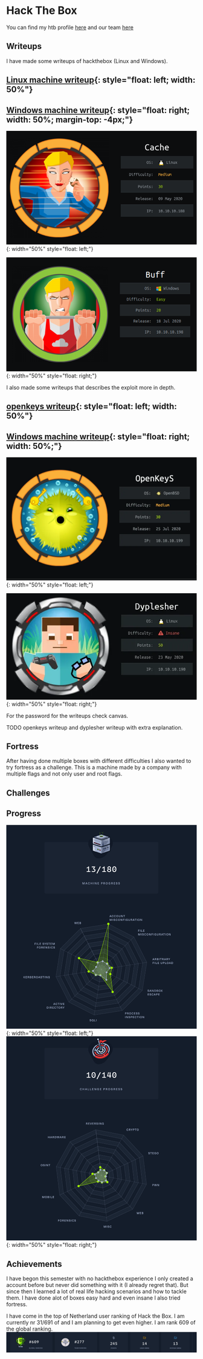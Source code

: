 # Hack The Box

<script src="https://www.hackthebox.eu/badge/268216"></script>

You can find my htb profile [here](https://app.hackthebox.eu/profile/268216) and our team [here](https://www.hackthebox.eu/teams/profile/3155)

## Writeups

I have made some writeups of hackthebox (Linux and Windows).

## [Linux machine writeup](https://www.merlijnvermeer.nl/writeups/merlijnvermeerhtblinux.pdf){: style="float: left; width: 50%"}

## [Windows machine writeup](https://www.merlijnvermeer.nl/writeups/merlijnvermeerhtbwindows.pdf){: style="float: right; width: 50%; margin-top: -4px;"}

![Linux machine writeup](images/cache.png){: width="50%" style="float: left;"}

![Windows machine writeup](images/buff.png){: width="50%" style="float: right;"}

I also made some writeups that describes the exploit more in depth.
## [openkeys writeup](https://www.merlijnvermeer.nl/writeups/merlijnvermeerhtbopenkeys.pdf){: style="float: left; width: 50%"}

## [Windows machine writeup](https://www.merlijnvermeer.nl/writeups/merlijnvermeerhtbdyplesher.pdf){: style="float: right; width: 50%;"}

![Linux machine writeup](images/openkeys.png){: width="50%" style="float: left;"}

![Windows machine writeup](images/dyplesher.png){: width="50%" style="float: right;"}


For the password for the writeups check canvas.

TODO openkeys writeup and dyplesher writeup with extra explanation.

## Fortress
After having done multiple boxes with different difficulties I also wanted to try fortress as a challenge. This is a machine made by a company with multiple flags and not only user and root flags.

## Challenges



## Progress
![Machine Progress](images/machineprogress.png){: width="50%" style="float: left;"}
![Challenge Progress](images/challengeprogress.png){: width="50%" style="float: right;"}

## Achievements
I have begon this semester with no hackthebox experience I only created a account before but never did something with it (I already regret that). But since then I learned a lot of real life hacking scenarios and  how to tackle them. I have done alot of boxes easy hard and even insane I also tried fortress.

I have come in the top of Netherland user ranking of Hack the Box. I am currently nr 31/691 of and I am planning to get even higher.
I am rank 609 of the global ranking.
![Ranking](images/ranking.png)